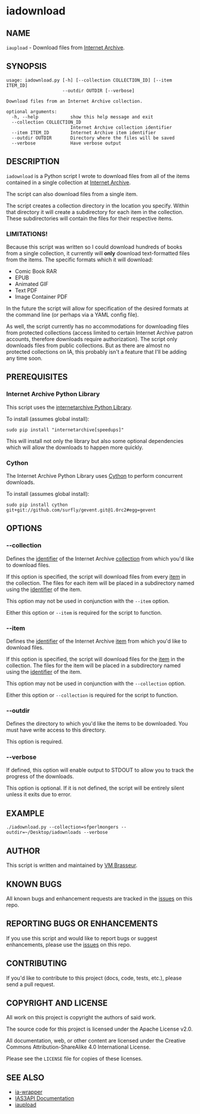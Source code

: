 # iadownload

## NAME

`iaupload` - Download files from [Internet Archive](http://archive.org).

## SYNOPSIS

```
usage: iadownload.py [-h] [--collection COLLECTION_ID] [--item ITEM_ID]
                     --outdir OUTDIR [--verbose]

Download files from an Internet Archive collection.

optional arguments:
  -h, --help            show this help message and exit
  --collection COLLECTION_ID
                        Internet Archive collection identifier
  --item ITEM_ID        Internet Archive item identifier
  --outdir OUTDIR       Directory where the files will be saved
  --verbose             Have verbose output

```

## DESCRIPTION

 `iadownload` is a Python script I wrote to download files from all of the
items contained in a single collection at [Internet
Archive](https://archive.org).

The script can also download files from a single item.

The script creates a collection directory in the location you specify. Within that directory it will create a subdirectory for each item in the collection. These subdirectories will contain the files for their respective items.

### LIMITATIONS!

Because this script was written so I could download hundreds of books from a single collection, it currently will **only** download text-formatted files from the items. The specific formats which it will download:

* Comic Book RAR
* EPUB
* Animated GIF
* Text PDF
* Image Container PDF

In the future the script will allow for specification of the desired formats at the command line (or perhaps via a YAML config file).

As well, the script currently has no accommodations for downloading files from protected collections (access limited to certain Internet Archive patron accounts, therefore downloads require authorization). The script only downloads files from public collections. But as there are almost no protected collections on IA, this probably isn't a feature that I'll be adding any time soon.

## PREREQUISITES

### Internet Archive Python Library

This script uses the [internetarchive Python Library](https://github.com/jjjake/ia-wrapper).

To install (assumes global install):

```
sudo pip install "internetarchive[speedups]"
```

This will install not only the library but also some optional dependencies which will allow the downloads to happen more quickly.

### Cython

The Internet Archive Python Library uses [Cython](http://cython.org/) to perform concurrent downloads.

To install (assumes global install):

```
sudo pip install cython git+git://github.com/surfly/gevent.git@1.0rc2#egg=gevent
```

## OPTIONS

### --collection

Defines the
[identifier](https://github.com/vmbrasseur/IAS3API/blob/master/appendices/terminology.md#identifier)
of the Internet Archive
[collection](https://github.com/vmbrasseur/IAS3API/blob/master/appendices/terminology.md#collection)
from which you'd like to download files.

If this option is specified, the script will download files from every
[item](https://github.com/vmbrasseur/IAS3API/blob/master/appendices/terminology.md#item)
in the collection. The files for each item will be placed in a subdirectory
named using the
[identifier](https://github.com/vmbrasseur/IAS3API/blob/master/appendices/terminology.md#identifier)
of the item.

This option may not be used in conjunction with the `--item` option.

Either this option or `--item` is required for the script to function.

### --item

Defines the
[identifier](https://github.com/vmbrasseur/IAS3API/blob/master/appendices/terminology.md#identifier)
of the Internet Archive
[item](https://github.com/vmbrasseur/IAS3API/blob/master/appendices/terminology.md#item)
from which you'd like to download files.

If this option is specified, the script will download files for the
[item](https://github.com/vmbrasseur/IAS3API/blob/master/appendices/terminology.md#item)
in the collection. The files for the item will be placed in a subdirectory named
using the
[identifier](https://github.com/vmbrasseur/IAS3API/blob/master/appendices/terminology.md#identifier)
of the item.

This option may not be used in conjunction with the `--collection` option.

Either this option or `--collection` is required for the script to function.

### --outdir

Defines the directory to which you'd like the items to be downloaded. You must have write access to this directory.

This option is required.

### --verbose

If defined, this option will enable output to STDOUT to allow you to track the progress of the downloads.

This option is optional. If it is not defined, the script will be entirely silent unless it exits due to error.

## EXAMPLE

```
./iadownload.py --collection=sfperlmongers --outdir=~/Desktop/iadownloads --verbose
```

## AUTHOR

This script is written and maintained by [VM Brasseur](http://vmbrasseur.com).

## KNOWN BUGS

All known bugs and enhancement requests are tracked in the [issues](https://github.com/vmbrasseur/iaupload/issues) on this repo.

## REPORTING BUGS OR ENHANCEMENTS

If you use this script and would like to report bugs or suggest enhancements, please use the [issues](https://github.com/vmbrasseur/iaupload/issues) on this repo.

## CONTRIBUTING

If you'd like to contribute to this project (docs, code, tests, etc.), please send a pull request.

## COPYRIGHT AND LICENSE

All work on this project is copyright the authors of said work.

The source code for this project is licensed under the Apache License v2.0.

All documentation, web, or other content are licensed under the Creative Commons Attribution-ShareAlike 4.0 International License.

Please see the `LICENSE` file for copies of these licenses.

## SEE ALSO

* [ia-wrapper](https://github.com/jjjake/ia-wrapper)
* [IAS3API Documentation](https://github.com/vmbrasseur/IAS3API)
* [iaupload](https://github.com/vmbrasseur/iaupload)
